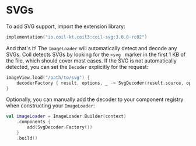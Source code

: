 # SVGs

To add SVG support, import the extension library:

```kotlin
implementation("io.coil-kt.coil3:coil-svg:3.0.0-rc02")
```

And that's it! The `ImageLoader` will automatically detect and decode any SVGs. Coil detects SVGs by looking for the `<svg ` marker in the first 1 KB of the file, which should cover most cases. If the SVG is not automatically detected, you can set the `Decoder` explicitly for the request:

```kotlin
imageView.load("/path/to/svg") {
    decoderFactory { result, options, _ -> SvgDecoder(result.source, options) }
}
```

Optionally, you can manually add the decoder to your component registry when constructing your `ImageLoader`:

```kotlin
val imageLoader = ImageLoader.Builder(context)
    .components {
        add(SvgDecoder.Factory())
    }
    .build()
```
